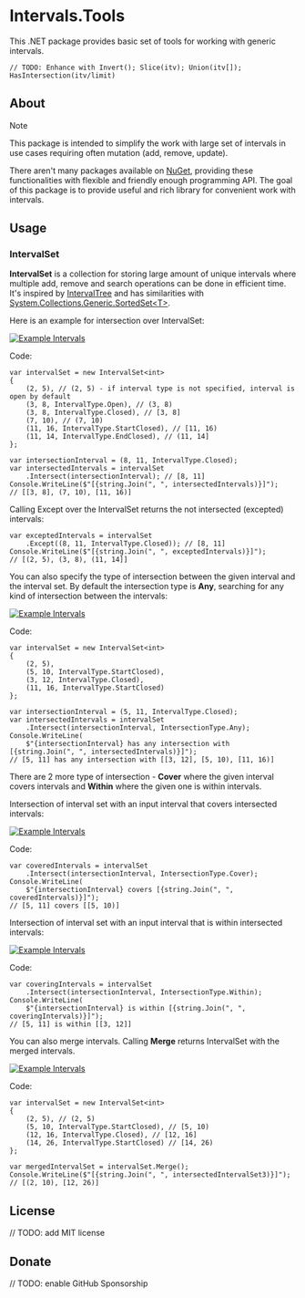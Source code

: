 # Intervals.Tools

This .NET package provides basic set of tools for working with generic intervals.

`// TODO: Enhance with Invert(); Slice(itv); Union(itv[]); HasIntersection(itv/limit)`

## About

> [!NOTE]
> This package is intended to simplify the work with large set of intervals in use cases requiring often mutation (add, remove, update).

There aren't many packages available on [NuGet](https://www.nuget.org/), providing these functionalities with flexible and friendly enough programming API. The goal of this package is to provide useful and rich library for convenient work with intervals.

## Usage

### IntervalSet

**IntervalSet** is a collection for storing large amount of unique intervals where multiple add, remove and search operations can be done in efficient time. It's inspired by [IntervalTree](https://github.com/mbuchetics/RangeTree) and has similarities with [System.Collections.Generic.SortedSet\<T\>](https://learn.microsoft.com/en-us/dotnet/api/system.collections.generic.sortedset-1).

Here is an example for intersection over IntervalSet:

[![Example Intervals](https://mermaid.ink/img/pako:eNptUs1unDAQfhXLUqVEsnaxYWHhnETKIadcqpYcJtgslgAjGFa7XfHuHRvapFW4MPP9Ipsbr5w2vOAn6BHLntGDFlvDHi_QDfR-7tGMZ2inldSA5smNHSBj31cILnbaoG-kWsHJVGhdv9r_WShrlfw8CiblG00FEH82ggXky4iPL7iLSXfvXcxPW5YfQ1Q1WhTsT-CH4k4Jdgg2qClPML9vVEa1kef-twdiE0lJS_IWVGxdtu6wpF_5V4YL3hk6H6vpoG_eVHJsTGdKXtCoTQ1ziyUv-4WkMKN7vfYVL3CcjeDz4M_8wcJphI4XNR0EoUZbdOPLennhDgUfoOfFjV94IeNdmidxpFSSp3meyUzwK8FZvsuTw-GookglkYrVIvgv5yhWBvuPMH_ufQw9f2tbB9qMvgWvQ_hv7IRUXbm-tiePz2NLcIM4TMV-7-ndyWIzv-8q1-0nqxsYsTnn6T5V6RFUbNIshkMc6-pd5sdaJbLWWSQV8GVZfgMPyMUH?type=png)](https://mermaid.live/edit#pako:eNptUs1unDAQfhXLUqVEsnaxYWHhnETKIadcqpYcJtgslgAjGFa7XfHuHRvapFW4MPP9Ipsbr5w2vOAn6BHLntGDFlvDHi_QDfR-7tGMZ2inldSA5smNHSBj31cILnbaoG-kWsHJVGhdv9r_WShrlfw8CiblG00FEH82ggXky4iPL7iLSXfvXcxPW5YfQ1Q1WhTsT-CH4k4Jdgg2qClPML9vVEa1kef-twdiE0lJS_IWVGxdtu6wpF_5V4YL3hk6H6vpoG_eVHJsTGdKXtCoTQ1ziyUv-4WkMKN7vfYVL3CcjeDz4M_8wcJphI4XNR0EoUZbdOPLennhDgUfoOfFjV94IeNdmidxpFSSp3meyUzwK8FZvsuTw-GookglkYrVIvgv5yhWBvuPMH_ufQw9f2tbB9qMvgWvQ_hv7IRUXbm-tiePz2NLcIM4TMV-7-ndyWIzv-8q1-0nqxsYsTnn6T5V6RFUbNIshkMc6-pd5sdaJbLWWSQV8GVZfgMPyMUH)

Code:

```CSharp
var intervalSet = new IntervalSet<int>
{
    (2, 5), // (2, 5) - if interval type is not specified, interval is open by default
    (3, 8, IntervalType.Open), // (3, 8)
    (3, 8, IntervalType.Closed), // [3, 8]
    (7, 10), // (7, 10)
    (11, 16, IntervalType.StartClosed), // [11, 16)
    (11, 14, IntervalType.EndClosed), // (11, 14]
};

var intersectionInterval = (8, 11, IntervalType.Closed);
var intersectedIntervals = intervalSet
    .Intersect(intersectionInterval); // [8, 11]
Console.WriteLine($"[{string.Join(", ", intersectedIntervals)}]");
// [[3, 8], (7, 10), [11, 16)]
```

Calling Except over the IntervalSet returns the not intersected (excepted) intervals:

```CSharp
var exceptedIntervals = intervalSet
    .Except((8, 11, IntervalType.Closed)); // [8, 11]
Console.WriteLine($"[{string.Join(", ", exceptedIntervals)}]");
// [(2, 5), (3, 8), (11, 14]]
```

You can also specify the type of intersection between the given interval and the interval set. By default the intersection type is **Any**, searching for any kind of intersection between the intervals:

[![Example Intervals](https://mermaid.ink/img/pako:eNptkk9PhDAQxb8KmcREE7JLCwsLZzXx4MmLUTyMtCxNgJIybHbd8N0dYKPrHy5Mf_PmPdpygsIqDRnssCXKW48fMlRr7-6ATcfvh5a022PdL02FpO-ta5A873lBeDD9GV2xaoG9LsjYdhn_sWCvRfK68T0h3rjKkPt77Xsz-dfi-wuuJetupilvqi68gpkWzpDvXToGZ03ItXz7q5n5WSMEL-LJ6Ldq6YAPjea9GsWHdpqGcqBKNzqHjEulSxxqyiFvR5biQPbp2BaQkRu0D0M3nd-twZ3DBrKSN8VUK0PWPS4XMd-HDx22kJ3gAJkIV3EahYGUURqnaSISH46Mk3SVRpvNVgaBjAIZytGHD2vZVszjL3N9mXs353zF1haVdlMKHbv5HzA9cXRh29LsJj64mnFF1PXZej21VztD1fC-Kmyz7o2q0FG1T-N1LOMtylDHSYibMFTFu0i3pYxEqZJASIRxHD8Blo-6lg?type=png)](https://mermaid.live/edit#pako:eNptkk9PhDAQxb8KmcREE7JLCwsLZzXx4MmLUTyMtCxNgJIybHbd8N0dYKPrHy5Mf_PmPdpygsIqDRnssCXKW48fMlRr7-6ATcfvh5a022PdL02FpO-ta5A873lBeDD9GV2xaoG9LsjYdhn_sWCvRfK68T0h3rjKkPt77Xsz-dfi-wuuJetupilvqi68gpkWzpDvXToGZ03ItXz7q5n5WSMEL-LJ6Ldq6YAPjea9GsWHdpqGcqBKNzqHjEulSxxqyiFvR5biQPbp2BaQkRu0D0M3nd-twZ3DBrKSN8VUK0PWPS4XMd-HDx22kJ3gAJkIV3EahYGUURqnaSISH46Mk3SVRpvNVgaBjAIZytGHD2vZVszjL3N9mXs353zF1haVdlMKHbv5HzA9cXRh29LsJj64mnFF1PXZej21VztD1fC-Kmyz7o2q0FG1T-N1LOMtylDHSYibMFTFu0i3pYxEqZJASIRxHD8Blo-6lg)

Code:

```CSharp
var intervalSet = new IntervalSet<int>
{
    (2, 5),
    (5, 10, IntervalType.StartClosed),
    (3, 12, IntervalType.Closed),
    (11, 16, IntervalType.StartClosed)
};

var intersectionInterval = (5, 11, IntervalType.Closed);
var intersectedIntervals = intervalSet
    .Intersect(intersectionInterval, IntersectionType.Any);
Console.WriteLine(
    $"{intersectionInterval} has any intersection with [{string.Join(", ", intersectedIntervals)}]");
// [5, 11] has any intersection with [[3, 12], [5, 10), [11, 16)]
```

There are 2 more type of intersection - **Cover** where the given interval covers intervals and **Within** where the given one is within intervals.

Intersection of interval set with an input interval that covers intersected intervals:

[![Example Intervals](https://mermaid.ink/img/pako:eNptUcGOmzAQ_RVrpEpdCSXYEAicuyvtYU-9rFp6mMUmWAKMzBAljfj3HUzUplK5-M2bN-_Zww1qpw2UcMKBqBoEf2SpM-L5gv3I5-tAxp-xm7amRjIvzvdIQrxvFF7sdKe-sGojJ1OTdcM2_k_BXpvk5yESUv5iVCL3zyYSgfmvxd8bfFWse1qnxIoevOLA1t5SJB4d47smYaxCngjwTkvJRbbOcmMrIILe8Ius5tXcVl0F1JreVFAy1KbBuaMKqmFhKc7kvl-HGkrys4lgHtctfbN48thD2fDVmTXakvNv27rD1iMYcYDyBhcoZbLLijSJlUqLrChymUdwZTovdkV6OBxVHKs0VolaIvjtHNvKMP4j4Mfc55DzJ7ZzqI1fU-g6hj9tJ-Lo2g2NPa387DumW6JxKvf7tb07WWrnj13t-v1kdYue2nOR7TOVHVElJssTPCSJrj9kcWxUKhudx1IhLMvyCVBMsUo?type=png)](https://mermaid.live/edit#pako:eNptUcGOmzAQ_RVrpEpdCSXYEAicuyvtYU-9rFp6mMUmWAKMzBAljfj3HUzUplK5-M2bN-_Zww1qpw2UcMKBqBoEf2SpM-L5gv3I5-tAxp-xm7amRjIvzvdIQrxvFF7sdKe-sGojJ1OTdcM2_k_BXpvk5yESUv5iVCL3zyYSgfmvxd8bfFWse1qnxIoevOLA1t5SJB4d47smYaxCngjwTkvJRbbOcmMrIILe8Ius5tXcVl0F1JreVFAy1KbBuaMKqmFhKc7kvl-HGkrys4lgHtctfbN48thD2fDVmTXakvNv27rD1iMYcYDyBhcoZbLLijSJlUqLrChymUdwZTovdkV6OBxVHKs0VolaIvjtHNvKMP4j4Mfc55DzJ7ZzqI1fU-g6hj9tJ-Lo2g2NPa387DumW6JxKvf7tb07WWrnj13t-v1kdYue2nOR7TOVHVElJssTPCSJrj9kcWxUKhudx1IhLMvyCVBMsUo)

Code:

```CSharp
var coveredIntervals = intervalSet
    .Intersect(intersectionInterval, IntersectionType.Cover);
Console.WriteLine(
    $"{intersectionInterval} covers [{string.Join(", ", coveredIntervals)}]");
// [5, 11] covers [[5, 10)]
```

Intersection of interval set with an input interval that is within intersected intervals:

[![Example Intervals](https://mermaid.ink/img/pako:eNptkc1uqzAQhV8FjVSplVCCDYHAuq3URVfdXPXSxRSbYAkwMkOU3Ih372By-yOVDWc-n5ljhgtUVmko4IA9UdkH_JChVgcPJ-wGfj_1pN0R23E9VEj60boOKQj-rAhPZryiG3atcNQVGduv7T8KnrVa_u7CQIg3VgXy-VGHgSe_jvi6wa1k393SFSzq26xopV5eccxa-ojKGQqD_0GeXz1CcJEuvdy8FhBCp_mLjOLVXBZfCdToTpdQsFS6xqmlEsp-ZitOZF_OfQUFuUmHMA3Llu4NHhx2UNR8daZaGbLueV2333oIA_ZQXOAEhYg3aZ7EkZRJnuZ5JrIQzoyzfJMnu91eRpFMIhnLOYR_1vJY4dtfvf6e--BzPmNbi0q7JYXOg__TZiSOrmxfm8PCJ9cyboiGsdhul-PNwVAzvW8q221Hoxp01BzzdJvKdI8y1mkW4y6OVfUu8n0tE1GrLBISYZ7nDx_isUo?type=png)](https://mermaid.live/edit#pako:eNptkc1uqzAQhV8FjVSplVCCDYHAuq3URVfdXPXSxRSbYAkwMkOU3Ih372By-yOVDWc-n5ljhgtUVmko4IA9UdkH_JChVgcPJ-wGfj_1pN0R23E9VEj60boOKQj-rAhPZryiG3atcNQVGduv7T8KnrVa_u7CQIg3VgXy-VGHgSe_jvi6wa1k393SFSzq26xopV5eccxa-ojKGQqD_0GeXz1CcJEuvdy8FhBCp_mLjOLVXBZfCdToTpdQsFS6xqmlEsp-ZitOZF_OfQUFuUmHMA3Llu4NHhx2UNR8daZaGbLueV2333oIA_ZQXOAEhYg3aZ7EkZRJnuZ5JrIQzoyzfJMnu91eRpFMIhnLOYR_1vJY4dtfvf6e--BzPmNbi0q7JYXOg__TZiSOrmxfm8PCJ9cyboiGsdhul-PNwVAzvW8q221Hoxp01BzzdJvKdI8y1mkW4y6OVfUu8n0tE1GrLBISYZ7nDx_isUo)

Code:

```CSharp
var coveringIntervals = intervalSet
    .Intersect(intersectionInterval, IntersectionType.Within);
Console.WriteLine(
    $"{intersectionInterval} is within [{string.Join(", ", coveringIntervals)}]");
// [5, 11] is within [[3, 12]]
```

You can also merge intervals. Calling **Merge** returns IntervalSet with the merged intervals.

[![Example Intervals](https://mermaid.ink/img/pako:eNptkkuL2zAUhf-KEBQm4CSW_Iq17hS6yGo2Q-su7liyLbAlI18PSYP_e2V5GoYw2ujwnat79LrR2kpFBd3v95WRehp7uJ49EqS2wwg1ViZYLRj0mviBGntFni8wjH7-aVC5d-inzZSA6od1AyAhrxuCi54-0DdftcFJ1aiteVz-xCOS7VZFBFn1hn9nEWHxbsNBf3Dma1j-J_BN_zfSiPB8txlBPyaflWuV_GoD9yT-kHRvGDSN6KD8sbT093dbyyqKnRpURYWXUjUw91jRyiy-FGa0L1dTU4FuVhGdx_WqvmtoHQxUNH4Hniqp0brz9ibhaSI6gqHiRi9UsOSQl2kSc56WeVkWrIjo1eOiPJRplp14HPM05glfIvrXWt-WheW_gv6c-xxy7rG9BancmoLXcY1u9YQ-uram0e3KZ9d73CGOkzgeV_vQauzmt4P_J8dJyw4cdu9lfsx5fgKeqLxIIEsSWb-x8tTwlDWyiBkHuizLP1gTuAs?type=png)](https://mermaid.live/edit#pako:eNptkkuL2zAUhf-KEBQm4CSW_Iq17hS6yGo2Q-su7liyLbAlI18PSYP_e2V5GoYw2ujwnat79LrR2kpFBd3v95WRehp7uJ49EqS2wwg1ViZYLRj0mviBGntFni8wjH7-aVC5d-inzZSA6od1AyAhrxuCi54-0DdftcFJ1aiteVz-xCOS7VZFBFn1hn9nEWHxbsNBf3Dma1j-J_BN_zfSiPB8txlBPyaflWuV_GoD9yT-kHRvGDSN6KD8sbT093dbyyqKnRpURYWXUjUw91jRyiy-FGa0L1dTU4FuVhGdx_WqvmtoHQxUNH4Hniqp0brz9ibhaSI6gqHiRi9UsOSQl2kSc56WeVkWrIjo1eOiPJRplp14HPM05glfIvrXWt-WheW_gv6c-xxy7rG9BancmoLXcY1u9YQ-uram0e3KZ9d73CGOkzgeV_vQauzmt4P_J8dJyw4cdu9lfsx5fgKeqLxIIEsSWb-x8tTwlDWyiBkHuizLP1gTuAs)

Code:

```CSharp
var intervalSet = new IntervalSet<int>
{
    (2, 5), // (2, 5)
    (5, 10, IntervalType.StartClosed), // [5, 10)
    (12, 16, IntervalType.Closed), // [12, 16]
    (14, 26, IntervalType.StartClosed) // [14, 26)
};

var mergedIntervalSet = intervalSet.Merge();
Console.WriteLine($"[{string.Join(", ", intersectedIntervalSet3)}]");
// [(2, 10), [12, 26)]
```

## License

// TODO: add MIT license

## Donate

// TODO: enable GitHub Sponsorship
